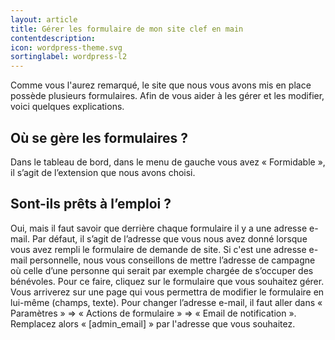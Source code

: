 ```yaml
---
layout: article
title: Gérer les formulaire de mon site clef en main
contentdescription:
icon: wordpress-theme.svg
sortinglabel: wordpress-l2
--- 
```


Comme vous l'aurez remarqué, le site que nous vous avons mis en place possède plusieurs formulaires. Afin de vous aider à les gérer et les modifier, voici quelques explications.

## Où se gère les formulaires ?

Dans le tableau de bord, dans le menu de gauche vous avez « Formidable », il s’agit de l’extension que nous avons choisi.

## Sont-ils prêts à l’emploi ?

Oui, mais il faut savoir que derrière chaque formulaire il y a une adresse e-mail. Par défaut, il s’agit de l’adresse que vous nous
avez donné lorsque vous avez rempli le formulaire de demande de site. Si c'est une adresse e-mail personnelle, nous vous conseillons 
de mettre l’adresse de campagne où celle d’une personne qui serait par exemple chargée de s’occuper des bénévoles. Pour ce faire, cliquez
sur le formulaire que vous souhaitez gérer. Vous arriverez sur une page qui vous permettra de modifier le formulaire en lui-même 
(champs, texte). Pour changer l’adresse e-mail, il faut aller dans « Paramètres » => « Actions de formulaire » => « Email de notification ».
Remplacez alors « [admin_email] » par l'adresse que vous souhaitez.
